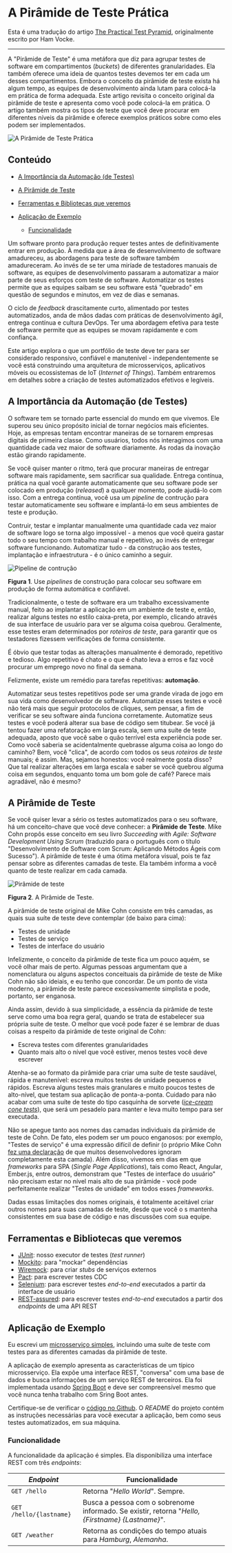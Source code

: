 # A Pirâmide de Teste Prática

Esta é uma tradução do artigo [The Practical Test Pyramid](https://martinfowler.com/articles/practical-test-pyramid.html?utm_source=pocket_reader), originalmente escrito por Ham Vocke.

---

A "Pirâmide de Teste" é uma metáfora que diz para agrupar testes de software em compartimentos (*buckets*) de diferentes granularidades. Ela também oferece uma ideia de quantos testes devemos ter em cada um desses compartimentos. Embora o conceito da pirâmide de teste exista há algum tempo, as equipes de desenvolvimento ainda lutam para colocá-la em prática de forma adequada. Este artigo revisita o conceito original da pirâmide de teste e apresenta como você pode colocá-la em prática. O artigo também mostra os tipos de teste que você deve procurar em diferentes níveis da pirâmide e oferece exemplos práticos sobre como eles podem ser implementados.

![A Pirâmide de Teste Prática](/assets/teaser.png "A Pirâmide de Teste Prática")

## Conteúdo

- [A Importância da Automação (de Testes)](#sec-test-automation)

- [A Pirâmide de Teste](#sec-test-pyramid)

- [Ferramentas e Bibliotecas que veremos](#sec-tools-and-libs)

- [Aplicação de Exemplo](#sec-sample-app)

    - [Funcionalidade](#sec-app-functionality)

Um software pronto para produção requer testes antes de definitivamente entrar em produção. À medida que a área de desenvolvimento de software amadureceu, as abordagens para teste de software também amadureceram. Ao invés de se ter uma miríade de testadores manuais de software, as equipes de desenvolvimento passaram a automatizar a maior parte de seus esforços com teste de software. Automatizar os testes permite que as equipes saibam se seu software está "quebrado" em questão de segundos e minutos, em vez de dias e semanas. 

O ciclo de *feedback* drascitamente curto, alimentado por testes automatizados, anda de mãos dadas com práticas de desenvolvimento ágil, entrega contínua e cultura DevOps. Ter uma abordagem efetiva para teste de software permite que as equipes se movam rapidamente e com confiança.

Este artigo explora o que um portfólio de teste deve ter para ser considerado responsivo, confiável e manutenível - independentemente se você está construindo uma arquitetura de microsserviços, aplicativos móveis ou ecossistemas de IoT (*Internet of Things*). Também entraremos em detalhes sobre a criação de testes automatizados efetivos e legíveis. 

## <a id="sec-test-automation"></a>A Importância da Automação (de Testes)

O software tem se tornado parte essencial do mundo em que vivemos. Ele superou seu único propósito inicial de tornar negócios mais eficientes. Hoje, as empresas tentam encontrar maneiras de se tornarem empresas digitais de primeira classe. Como usuários, todos nós interagimos com uma quantidade cada vez maior de software diariamente. As rodas da inovação estão girando rapidamente.

Se você quiser manter o ritmo, terá que procurar maneiras de entregar software mais rapidamente, sem sacrificar sua qualidade. Entrega contínua, prática na qual você garante automaticamente que seu software pode ser colocado em produção (*released*) a qualquer momento, pode ajudá-lo com isso. Com a entrega contínua, você usa um *pipeline* de contrução para testar automaticamente seu software e implantá-lo em seus ambientes de teste e produção.

Contruir, testar e implantar manualmente uma quantidade cada vez maior de software logo se torna algo impossível - a menos que você queira gastar todo o seu tempo com trabalho manual e repetitivo, ao invés de entregar software funcionando. Automatizar tudo - da construção aos testes, implantação e infraestrutura - é o único caminho a seguir.

![Pipeline de contrução](/assets/buildPipeline.png "Pipeline de contrução")

**Figura 1**. Use *pipelines* de construção para colocar seu software em produção de forma automática e confiável.

Tradicionalmente, o teste de software era um trabalho  excessivamente manual, feito ao implantar a aplicação em um ambiente de teste e, então, realizar alguns testes no estilo caixa-preta, por exemplo, clicando através de sua interface de usuário para ver se alguma coisa quebrou. Geralmente, esse testes eram determinados por *roteiros de teste*, para garantir que os testadores fizessem verificações de forma consistente.  

É óbvio que testar todas as alterações manualmente é demorado, repetitivo e tedioso. Algo repetitivo é chato e o que é chato leva a erros e faz você procurar um emprego novo no final da semana.

Felizmente, existe um remédio para tarefas repetitivas: **automação**.

Automatizar seus testes repetitivos pode ser uma grande virada de jogo em sua vida como desenvolvedor de software. Automatize esses testes e você não terá mais que seguir protocolos de cliques, sem pensar, a fim de verificar se seu software ainda funciona corretamente. Automatize seus testes e você poderá alterar sua base de código sem titubear. Se você já tentou fazer uma refatoração em larga escala, sem uma suíte de teste adequada, aposto que você sabe o quão terrível esta experiência pode ser. Como você saberia se acidentalmente quebrasse alguma coisa ao longo do caminho? Bem, você "clica", de acordo com todos os seus *roteiros de teste* manuais; é assim. Mas, sejamos honestos: você realmente gosta disso? Que tal realizar alterações em larga escala e saber se você quebrou alguma coisa em segundos, enquanto toma um bom gole de café? Parece mais agradável, não é mesmo?

## <a id="sec-test-pyramid"></a>A Pirâmide de Teste

Se você quiser levar a sério os testes automatizados para o seu software, há um conceito-chave que você deve conhecer: a **Pirâmide de Teste**. Mike Cohn propôs esse conceito em seu livro *Succeeding with Agile: Software Development Using Scrum* (traduzido para o português com o título "Desenvolvimento de Software com Scrum: Aplicando Métodos Ágeis com Sucesso"). A pirâmide de teste é uma ótima metáfora visual, pois te faz pensar sobre as diferentes camadas de teste. Ela também informa a você quanto de teste realizar em cada camada. 

![Pirâmide de teste](/assets/testPyramid.png "Pirâmide de teste")

**Figura 2**. A Pirâmide de Teste.

A pirâmide de teste original de Mike Cohn consiste em três camadas, as quais sua suíte de teste deve contemplar (de baixo para cima):

* Testes de unidade
* Testes de serviço
* Testes de interface do usuário

Infelizmente, o conceito da pirâmide de teste fica um pouco aquém, se você olhar mais de perto. Algumas pessoas argumentam que a nomenclatura ou alguns aspectos conceituais da pirâmide de teste de Mike Cohn não são ideiais, e eu tenho que concordar. De um ponto de vista moderno, a pirâmide de teste parece excessivamente simplista e pode, portanto, ser enganosa.

Ainda assim, devido à sua simplicidade, a essência da pirâmide de teste serve como uma boa regra geral, quando se trata de estabelecer sua própria suíte de teste. O melhor que você pode fazer é se lembrar de duas coisas a respeito da pirâmide de teste original de Cohn:

* Escreva testes com diferentes granularidades
* Quanto mais alto o nível que você estiver, menos testes você deve escrever 

Atenha-se ao formato da pirâmide para criar uma suíte de teste saudável, rápida e manutenível: escreva muitos testes de unidade pequenos e rápidos. Escreva alguns testes mais granulares e muito poucos testes de alto-nível, que testam sua aplicação de ponta-a-ponta. Cuidado para não acabar com uma suíte de teste do tipo casquinha de sorvete ([*ice-cream cone tests*](https://watirmelon.blog/testing-pyramids/)), que será um pesadelo para manter e leva muito tempo para ser executada.

Não se apegue tanto aos nomes das camadas individuais da pirâmide de teste de Cohn. De fato, eles podem ser um pouco enganosos: por exemplo, "Testes de serviço" é uma expressão difícil de definir (o próprio Mike Cohn [fez uma declaração](https://www.mountaingoatsoftware.com/blog/the-forgotten-layer-of-the-test-automation-pyramid) de que muitos desenvolvedores ignoram completamente esta camada). Além disso, vivemos em dias em que  *frameworks* para SPA (*Single Page Applications*), tais como React, Angular, Ember.js, entre outros, demonstram que "Testes de interface do usuário" não precisam estar no nível mais alto de sua pirâmide - você pode perfeitamente realizar "Testes de unidade" em todos esses *frameworks*.

Dadas essas limitações dos nomes originais, é totalmente aceitável criar outros nomes para suas camadas de teste, desde que você o  s mantenha consistentes em sua base de código e nas discussões com sua equipe.

## <a id="sec-tools-and-libs"></a>Ferramentas e Bibliotecas que veremos

* [JUnit](http://junit.org/):  nosso executor de testes (*test runner*)
* [Mockito](http://site.mockito.org/): para "mockar" dependências
* [Wiremock](http://wiremock.org/): para criar *stubs* de serviços externos
* [Pact](https://docs.pact.io/): para escrever testes CDC
* [Selenium](http://docs.seleniumhq.org/): para escrever testes *end-to-end* executados a partir da interface de usuário
* [REST-assured](https://github.com/rest-assured/rest-assured): para escrever testes *end-to-end* executados a partir dos *endpoints* de uma API REST

## <a id="sec-sample-app"></a>Aplicação de Exemplo

Eu escrevi um [microsserviço simples](https://github.com/hamvocke/spring-testing), incluindo uma suíte de teste com testes para as diferentes camadas da pirâmide de teste.

A aplicação de exemplo apresenta as características de um típico microsserviço. Ela expõe uma interface REST, "conversa" com uma base de dados e busca informações de um serviço REST de terceiros. Ela foi implementada usando [Spring Boot](https://projects.spring.io/spring-boot/) e deve ser compreensível mesmo que você nunca tenha trabalho com Sring Boot antes.

Certifique-se de verificar o [código no Github](https://github.com/hamvocke/spring-testing). O *README* do projeto contém as instruções necessárias para você executar a aplicação, bem como seus testes automatizados, em sua máquina.

### <a id="sec-app-functionality"></a>Funcionalidade

A funcionalidade da aplicação é simples. Ela disponibiliza uma interface REST com três *endpoints*:

| *Endpoint*  | Funcionalidade |
| --- | --- |
| `GET /hello`  | Retorna "*Hello World*". Sempre.  |
| `GET /hello/{lastname}`  | Busca a pessoa com o sobrenome informado. Se existir, retorna "*Hello, {Firstname} {Lastname}*".  |
| `GET /weather`  | Retorna as condições do tempo atuais para *Hamburg*, *Alemanha*.

